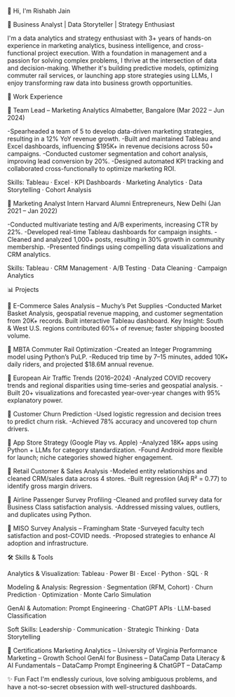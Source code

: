 👋 Hi, I'm Rishabh Jain

🎯 Business Analyst | Data Storyteller | Strategy Enthusiast

I'm a data analytics and strategy enthusiast with 3+ years of hands-on experience in marketing analytics, business intelligence, and cross-functional project execution. With a foundation in management and a passion for solving complex problems, I thrive at the intersection of data and decision-making.
Whether it's building predictive models, optimizing commuter rail services, or launching app store strategies using LLMs, I enjoy transforming raw data into business growth opportunities.

💼 Work Experience

📍 Team Lead – Marketing Analytics
Almabetter, Bangalore (Mar 2022 – Jun 2024)

-Spearheaded a team of 5 to develop data-driven marketing strategies, resulting in a 12% YoY revenue growth.
-Built and maintained Tableau and Excel dashboards, influencing $195K+ in revenue decisions across 50+ campaigns.
-Conducted customer segmentation and cohort analysis, improving lead conversion by 20%.
-Designed automated KPI tracking and collaborated cross-functionally to optimize marketing ROI.

Skills: Tableau · Excel · KPI Dashboards · Marketing Analytics · Data Storytelling · Cohort Analysis

📍 Marketing Analyst Intern
Harvard Alumni Entrepreneurs, New Delhi (Jan 2021 – Jan 2022)

-Conducted multivariate testing and A/B experiments, increasing CTR by 22%.
-Developed real-time Tableau dashboards for campaign insights.
-Cleaned and analyzed 1,000+ posts, resulting in 30% growth in community membership.
-Presented findings using compelling data visualizations and CRM analytics.

Skills: Tableau · CRM Management · A/B Testing · Data Cleaning · Campaign Analytics


📊 Projects

🔹 E-Commerce Sales Analysis – Muchy’s Pet Supplies
-Conducted Market Basket Analysis, geospatial revenue mapping, and customer segmentation from 20K+ records.
Built interactive Tableau dashboard.
Key Insight: South & West U.S. regions contributed 60%+ of revenue; faster shipping boosted volume.

🔹 MBTA Commuter Rail Optimization
-Created an Integer Programming model using Python’s PuLP.
-Reduced trip time by 7–15 minutes, added 10K+ daily riders, and projected $18.6M annual revenue.

🔹 European Air Traffic Trends (2016–2024)
-Analyzed COVID recovery trends and regional disparities using time-series and geospatial analysis.
-Built 20+ visualizations and forecasted year-over-year changes with 95% explanatory power.

🔹 Customer Churn Prediction
-Used logistic regression and decision trees to predict churn risk.
-Achieved 78% accuracy and uncovered top churn drivers.

🔹 App Store Strategy (Google Play vs. Apple)
-Analyzed 18K+ apps using Python + LLMs for category standardization.
-Found Android more flexible for launch; niche categories showed higher engagement.

🔹 Retail Customer & Sales Analysis
-Modeled entity relationships and cleaned CRM/sales data across 4 stores.
-Built regression (Adj R² = 0.77) to identify gross margin drivers.

🔹 Airline Passenger Survey Profiling
-Cleaned and profiled survey data for Business Class satisfaction analysis.
-Addressed missing values, outliers, and duplicates using Python.

🔹 MISO Survey Analysis – Framingham State
-Surveyed faculty tech satisfaction and post-COVID needs.
-Proposed strategies to enhance AI adoption and infrastructure.



🛠️ Skills & Tools

Analytics & Visualization:
 Tableau · Power BI · Excel · Python · SQL · R
 
Modeling & Analysis:
 Regression · Segmentation (RFM, Cohort) · Churn Prediction · Optimization · Monte Carlo Simulation
 
GenAI & Automation:
 Prompt Engineering · ChatGPT APIs · LLM-based Classification
 
Soft Skills:
 Leadership · Communication · Strategic Thinking · Data Storytelling

📜 Certifications
Marketing Analytics – University of Virginia
Performance Marketing – Growth School
GenAI for Business – DataCamp
Data Literacy & AI Fundamentals – DataCamp
Prompt Engineering & ChatGPT – DataCamp



✨ Fun Fact
I'm endlessly curious, love solving ambiguous problems, and have a not-so-secret obsession with well-structured dashboards.
